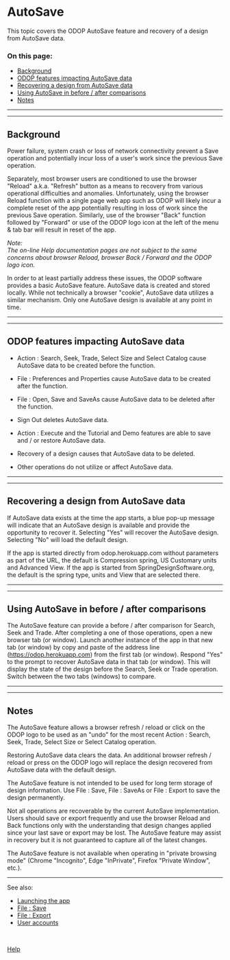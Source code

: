 # AutoSave

This topic covers the ODOP AutoSave feature and recovery of a design from AutoSave data.  

### On this page:   
 - [Background](autoSave.html#Background)  
 - [ODOP features impacting AutoSave data](autoSave.html#CreateDelete)  
 - [Recovering a design from AutoSave data](autoSave.html#Recovery)  
 - [Using AutoSave in before / after comparisons](autoSave.html#BeforeAfter)  
 - [Notes](autoSave.html#Notes)  

___

<a id="Background"></a>  
___

## Background   

Power failure, system crash or loss of network connectivity prevent a Save operation and 
potentially incur loss of a user's work since the previous Save operation. 

Separately, most browser users are conditioned to use the browser "Reload" a.k.a. "Refresh" button 
as a means to recovery from various operational difficulties and anomalies. 
Unfortunately, 
using the browser Reload function with a single page web app such as ODOP 
will likely incur a complete reset of the app potentially 
resulting in loss of work since the previous Save operation. 
Similarly, use of the browser "Back" function followed by "Forward" or 
use of the ODOP logo icon at the left of the menu & tab bar 
will  result in reset of the app.  

*Note:*   
*The on-line Help documentation pages are not subject to the same concerns about 
browser Reload, browser Back / Forward and the ODOP logo icon.* 

In order to at least partially address these issues, 
the ODOP software provides a basic AutoSave feature. 
AutoSave data is created and stored locally. 
While not technically a browser "cookie", 
AutoSave data utilizes a similar mechanism. 
Only one AutoSave design is available at any point in time. 
___

<a id="CreateDelete"></a>  
___

## ODOP features impacting AutoSave data   


- Action : Search, Seek, Trade, Select Size and Select Catalog 
cause AutoSave data to be created before the function. 

- File : Preferences and Properties 
cause AutoSave data to be created after the function. 

- File : Open, Save and SaveAs 
cause AutoSave data to be deleted after the function. 

- Sign Out deletes AutoSave data. 

- Action : Execute and the Tutorial and Demo features are able to save and / or restore AutoSave data. 

- Recovery of a design causes that AutoSave data to be deleted. 

- Other operations do not utilize or affect AutoSave data. 

___

<a id="Recovery"></a>  
___

## Recovering a design from AutoSave data   

If AutoSave data exists at the time the app starts, 
a blue pop-up message will indicate that an AutoSave design is available 
and provide the opportunity to recover it. 
Selecting "Yes" will recover the AutoSave design. 
Selecting "No" will load the default design. 

If the app is started directly from odop.herokuapp.com without parameters as part of the URL, 
the default is Compression spring, US Customary units and Advanced View. 
If the app is started from SpringDesignSoftware.org, 
the default is the spring type, units and View that are selected there. 

___

<a id="BeforeAfter"></a>  
___

## Using AutoSave in before / after comparisons   

The AutoSave feature can provide a before / after comparison for Search, Seek and Trade. 
After completing a one of those operations, open a new browser tab (or window). 
Launch another instance of the app in that new tab (or window) by copy and paste of 
the address line (https://odop.herokuapp.com) from the first tab (or window). 
Respond "Yes" to the prompt to recover AutoSave data in that tab (or window). 
This will display the state of the design before the Search, Seek or Trade operation. 
Switch between the two tabs (windows) to compare. 

___

<a id="Notes"></a>  
___

## Notes   

The AutoSave feature allows a browser refresh / reload or click on the ODOP logo 
to be used as an "undo" for the most recent Action : Search, Seek, Trade, 
Select Size or Select Catalog operation. 

Restoring AutoSave data clears the data. 
An additional browser refresh / reload or press on the ODOP logo will replace the design 
recovered from AutoSave data with the default design. 

The AutoSave feature is not intended to be used for long term storage of design information. 
Use File : Save, File : SaveAs or File : Export to save the design permanently. 

Not all operations are recoverable by the current AutoSave implementation. 
Users should save or export frequently and 
use the browser Reload and Back functions only with the understanding that 
design changes applied since your last save or export may be lost. 
The AutoSave feature may assist in recovery but it is not guaranteed to 
capture all of the latest changes.  

The AutoSave feature is not available when operating in "private browsing mode" 
(Chrome "Incognito", Edge "InPrivate", Firefox "Private Window", etc.). 

___
See also:   
  - [Launching the app](launchODOP.html)   
  - [File : Save](menus.html#FileSave)   
  - [File : Export](menus.html#FileExport)   
  - [User accounts](../About/userAccounts.html)   
  
&nbsp;
 
[Help](/docs/Help) 
